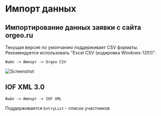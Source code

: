 # Импорт данных

## Импортирование данных заявки с сайта orgeo.ru

Текущая версия по умолчанию поддерживает CSV форматы.
Рекомендуется использовать "Excel CSV (кодировка Windows-1251)".

`Файл -> Импорт -> Orgeo CSV`

![Screenshot](img/6.png)


## IOF XML 3.0

`Файл -> Импорт -> IOF XML`

Поддерживается `EntryList` - список участников
